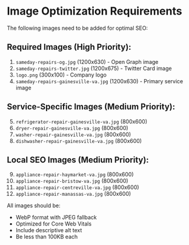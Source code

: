 # Image Optimization Requirements

The following images need to be added for optimal SEO:

## Required Images (High Priority):
1. `sameday-repairs-og.jpg` (1200x630) - Open Graph image
2. `sameday-repairs-twitter.jpg` (1200x675) - Twitter Card image
3. `logo.png` (300x100) - Company logo
4. `sameday-repairs-gainesville-va.jpg` (1200x630) - Primary service image

## Service-Specific Images (Medium Priority):
5. `refrigerator-repair-gainesville-va.jpg` (800x600)
6. `dryer-repair-gainesville-va.jpg` (800x600)
7. `washer-repair-gainesville-va.jpg` (800x600)
8. `dishwasher-repair-gainesville-va.jpg` (800x600)

## Local SEO Images (Medium Priority):
9. `appliance-repair-haymarket-va.jpg` (800x600)
10. `appliance-repair-bristow-va.jpg` (800x600)
11. `appliance-repair-centreville-va.jpg` (800x600)
12. `appliance-repair-manassas-va.jpg` (800x600)

All images should be:
- WebP format with JPEG fallback
- Optimized for Core Web Vitals
- Include descriptive alt text
- Be less than 100KB each